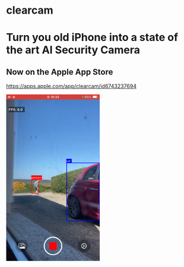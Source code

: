 # clearcam
# Turn you old iPhone into a state of the art AI Security Camera
## Now on the Apple App Store ##
https://apps.apple.com/app/clearcam/id6743237694

<img src="images/recording.PNG" alt="Screenshot" width="50%"/>
